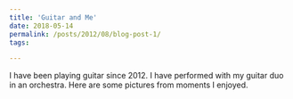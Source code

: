 ```yaml
---
title: 'Guitar and Me'
date: 2018-05-14
permalink: /posts/2012/08/blog-post-1/
tags:

---
```

I have been playing guitar since 2012. I have performed with my guitar duo in an orchestra. Here are some pictures from moments I enjoyed.
